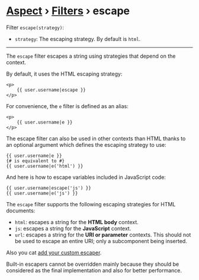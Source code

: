 [Aspect](./../../readme.md) › [Filters](./../filters.md) › escape
===============

<!-- {% raw %} -->

Filter `escape(strategy)`:
* `strategy`: The escaping strategy. By default is `html`.

---

The `escape` filter escapes a string using strategies that depend on the context.

By default, it uses the HTML escaping strategy:

```twig
<p>
    {{ user.username|escape }}
</p>
```

For convenience, the `e` filter is defined as an alias:

```twig
<p>
    {{ user.username|e }}
</p>
```

The escape filter can also be used in other contexts than HTML thanks to an optional 
argument which defines the escaping strategy to use:

```twig
{{ user.username|e }}
{# is equivalent to #}
{{ user.username|e('html') }}
```

And here is how to escape variables included in JavaScript code:

```twig
{{ user.username|escape('js') }}
{{ user.username|e('js') }}
```

The `escape` filter supports the following escaping strategies for HTML documents:

* `html`: escapes a string for the **HTML body** context.
* `js`: escapes a string for the **JavaScript** context.
* `url`: escapes a string for the **URI or parameter** contexts. 
   This should not be used to escape an entire URI; only a subcomponent being inserted.

Also you cat [add your custom escaper](./api.md#custom-escaper).
   
Built-in escapers cannot be overridden mainly because they should be considered 
as the final implementation and also for better performance.

<!-- {% endraw %} -->
